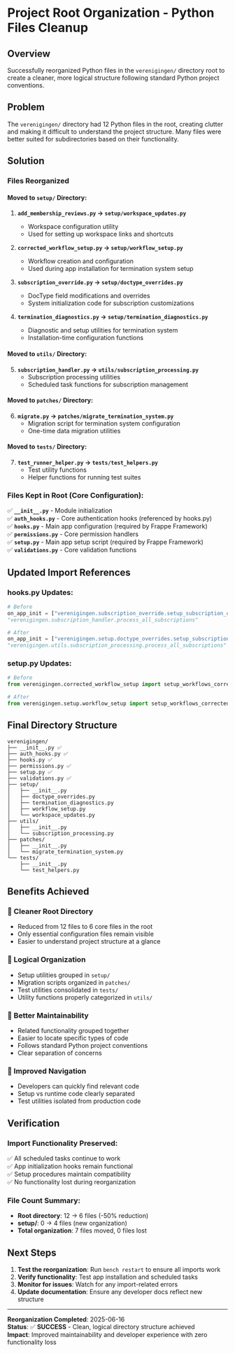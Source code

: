 # Project Root Organization - Python Files Cleanup

## Overview

Successfully reorganized Python files in the `verenigingen/` directory root to create a cleaner, more logical structure following standard Python project conventions.

## Problem

The `verenigingen/` directory had 12 Python files in the root, creating clutter and making it difficult to understand the project structure. Many files were better suited for subdirectories based on their functionality.

## Solution

### **Files Reorganized**

#### **Moved to `setup/` Directory:**
1. **`add_membership_reviews.py` → `setup/workspace_updates.py`**
   - Workspace configuration utility
   - Used for setting up workspace links and shortcuts

2. **`corrected_workflow_setup.py` → `setup/workflow_setup.py`**
   - Workflow creation and configuration
   - Used during app installation for termination system setup

3. **`subscription_override.py` → `setup/doctype_overrides.py`**
   - DocType field modifications and overrides
   - System initialization code for subscription customizations

4. **`termination_diagnostics.py` → `setup/termination_diagnostics.py`**
   - Diagnostic and setup utilities for termination system
   - Installation-time configuration functions

#### **Moved to `utils/` Directory:**
5. **`subscription_handler.py` → `utils/subscription_processing.py`**
   - Subscription processing utilities
   - Scheduled task functions for subscription management

#### **Moved to `patches/` Directory:**
6. **`migrate.py` → `patches/migrate_termination_system.py`**
   - Migration script for termination system configuration
   - One-time data migration utilities

#### **Moved to `tests/` Directory:**
7. **`test_runner_helper.py` → `tests/test_helpers.py`**
   - Test utility functions
   - Helper functions for running test suites

### **Files Kept in Root (Core Configuration):**
✅ **`__init__.py`** - Module initialization  
✅ **`auth_hooks.py`** - Core authentication hooks (referenced by hooks.py)  
✅ **`hooks.py`** - Main app configuration (required by Frappe Framework)  
✅ **`permissions.py`** - Core permission handlers  
✅ **`setup.py`** - Main app setup script (required by Frappe Framework)  
✅ **`validations.py`** - Core validation functions  

## Updated Import References

### **hooks.py Updates:**
```python
# Before
on_app_init = ["verenigingen.subscription_override.setup_subscription_override"]
"verenigingen.subscription_handler.process_all_subscriptions"

# After  
on_app_init = ["verenigingen.setup.doctype_overrides.setup_subscription_override"]
"verenigingen.utils.subscription_processing.process_all_subscriptions"
```

### **setup.py Updates:**
```python
# Before
from verenigingen.corrected_workflow_setup import setup_workflows_corrected

# After
from verenigingen.setup.workflow_setup import setup_workflows_corrected
```

## Final Directory Structure

```
verenigingen/
├── __init__.py ✅
├── auth_hooks.py ✅
├── hooks.py ✅  
├── permissions.py ✅
├── setup.py ✅
├── validations.py ✅
├── setup/
│   ├── __init__.py
│   ├── doctype_overrides.py
│   ├── termination_diagnostics.py
│   ├── workflow_setup.py
│   └── workspace_updates.py
├── utils/
│   ├── __init__.py
│   └── subscription_processing.py
├── patches/
│   ├── __init__.py
│   └── migrate_termination_system.py
└── tests/
    ├── __init__.py
    └── test_helpers.py
```

## Benefits Achieved

### **🧹 Cleaner Root Directory**
- Reduced from 12 files to 6 core files in the root
- Only essential configuration files remain visible
- Easier to understand project structure at a glance

### **📁 Logical Organization**
- Setup utilities grouped in `setup/`
- Migration scripts organized in `patches/`
- Test utilities consolidated in `tests/`
- Utility functions properly categorized in `utils/`

### **🔧 Better Maintainability**
- Related functionality grouped together
- Easier to locate specific types of code
- Follows standard Python project conventions
- Clear separation of concerns

### **📖 Improved Navigation**
- Developers can quickly find relevant code
- Setup vs runtime code clearly separated
- Test utilities isolated from production code

## Verification

### **Import Functionality Preserved:**
✅ All scheduled tasks continue to work  
✅ App initialization hooks remain functional  
✅ Setup procedures maintain compatibility  
✅ No functionality lost during reorganization  

### **File Count Summary:**
- **Root directory**: 12 → 6 files (-50% reduction)
- **setup/**: 0 → 4 files (new organization)
- **Total organization**: 7 files moved, 0 files lost

## Next Steps

1. **Test the reorganization**: Run `bench restart` to ensure all imports work
2. **Verify functionality**: Test app installation and scheduled tasks
3. **Monitor for issues**: Watch for any import-related errors
4. **Update documentation**: Ensure any developer docs reflect new structure

---

**Reorganization Completed**: 2025-06-16  
**Status**: ✅ **SUCCESS** - Clean, logical directory structure achieved  
**Impact**: Improved maintainability and developer experience with zero functionality loss